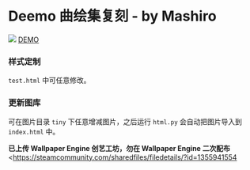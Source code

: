 Deemo 曲绘集复刻 - by Mashiro
===
![](https://view.moezx.cc/images/2018/04/07/Capture.png)
[DEMO](https://deemo.shino.cc)

### 样式定制

`test.html` 中可任意修改。

### 更新图库

可在图片目录 `tiny` 下任意增减图片，之后运行 `html.py` 会自动把图片导入到 `index.html` 中。

**已上传 Wallpaper Engine 创艺工坊，勿在 Wallpaper Engine 二次配布**  
<https://steamcommunity.com/sharedfiles/filedetails/?id=1355941554
